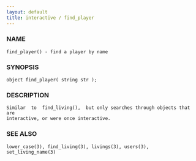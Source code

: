 ```yaml
---
layout: default
title: interactive / find_player
---
```






### NAME
    find_player() - find a player by name


### SYNOPSIS
    object find_player( string str );


### DESCRIPTION
    Similar  to  find_living(),  but only searches through objects that are
    interactive, or were once interactive.


### SEE ALSO
    lower_case(3), find_living(3), livings(3), users(3), set_living_name(3)



